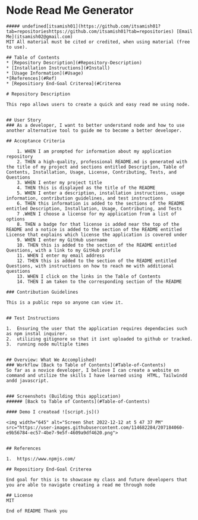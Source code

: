 # Node Read Me Generator
    ##### undefined[itsamish01](https://github.com/itsamish01?tab=repositorieshttps://github.com/itsamish01?tab=repositories) [Email Me](itsamish02@gmail.com) 
    MIT All material must be cited or credited, when using material (free to use).
    
    ## Table of Contents
    * [Repository Description](#Repository-Description)
    * [Installation Instructions](#Install)
    * [Usage Information](#Usage)
    *[References](#Ref)
    * [Repositiory End-Goal Criterea](#Criterea
    
    # Repository Description
  
    This repo allows users to create a quick and easy read me using node.
    
    
    ## User Story
    ### As a developer, I want to better understand node and how to use another alternative tool to guide me to become a better developer.

    ## Acceptance Criteria

        1. WHEN I am prompted for information about my application repository
        2. THEN a high-quality, professional README.md is generated with the title of my project and sections entitled Description, Table of Contents, Installation, Usage, License, Contributing, Tests, and Questions
        3. WHEN I enter my project title
        4. THEN this is displayed as the title of the README
        5. WHEN I enter a description, installation instructions, usage information, contribution guidelines, and test instructions
        6. THEN this information is added to the sections of the README entitled Description, Installation, Usage, Contributing, and Tests
        7 .WHEN I choose a license for my application from a list of options
        8. THEN a badge for that license is added near the top of the README and a notice is added to the section of the README entitled License that explains which license the application is covered under
        9. WHEN I enter my GitHub username
        10. THEN this is added to the section of the README entitled Questions, with a link to my GitHub profile
        11. WHEN I enter my email address
        12. THEN this is added to the section of the README entitled Questions, with instructions on how to reach me with additional questions
        13. WHEN I click on the links in the Table of Contents
        14. THEN I am taken to the corresponding section of the README
    
    ### Contribution Guidelines

    This is a public repo so anyone can view it.
    
    
    ## Test Instructions

    1.  Ensuring the user that the application requires dependacies such as npm instal inquirer.
    2.  utilizing gitignore so that it isnt uploaded to github or tracked.
    3.  running node multiple times
    
    
    ## Overview: What We Accomplished!
    ### Workflow [Back to Table of Contents](#Table-of-Contents)
    So far as a novice developer, I believe I can create a website on command and utilize the skills I have learned using  HTML, Tailwindd andd javascript.
    
    
    ### Screenshots (Building this application)
    ###### [Back to Table of Contents](#Table-of-Contents)
    
    #### Demo I createad ![script.js]()
   
    <img width="645" alt="Screen Shot 2022-12-12 at 5 47 37 PM" src="https://user-images.githubusercontent.com/114682284/207184060-e9b56784-ec57-4be7-9e5f-4609a9df4620.png">

    
    ## References
  
    1.  https://www.npmjs.com/
    
    ## Repositiory End-Goal Criterea
   
    End goal for this is to showcase my class and future developers that you are able to navigate creating a read me through node
    
    ## License
    MIT
    
    End of README Thank you
